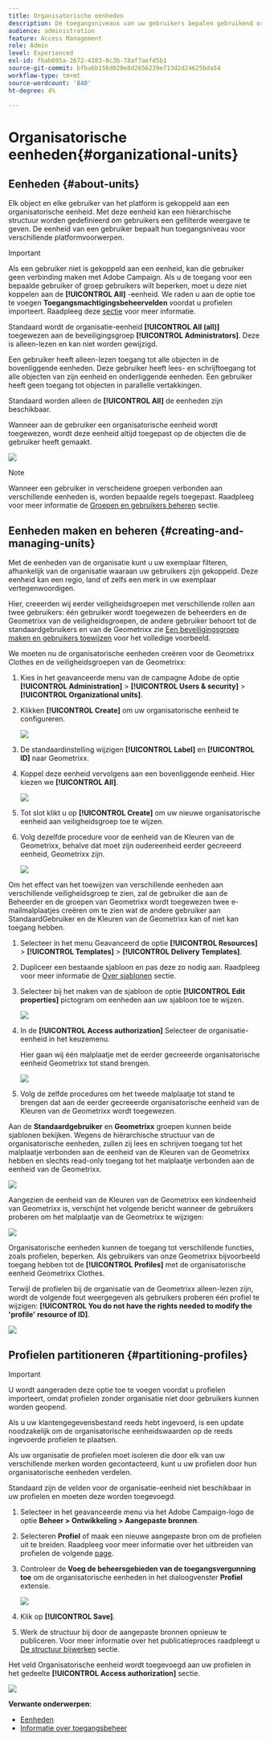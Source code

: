 ```yaml
---
title: Organisatorische eenheden
description: De toegangsniveaus van uw gebruikers bepalen gebruikend organisatorische eenheden
audience: administration
feature: Access Management
role: Admin
level: Experienced
exl-id: fbab695a-2672-4183-8c3b-78af7aefd5b1
source-git-commit: bfba6b156d020e8d2656239e713d2d24625bda54
workflow-type: tm+mt
source-wordcount: '840'
ht-degree: 4%

---
```


# Organisatorische eenheden{#organizational-units}

## Eenheden {#about-units}

Elk object en elke gebruiker van het platform is gekoppeld aan een organisatorische eenheid. Met deze eenheid kan een hiërarchische structuur worden gedefinieerd om gebruikers een gefilterde weergave te geven. De eenheid van een gebruiker bepaalt hun toegangsniveau voor verschillende platformvoorwerpen.

>[!IMPORTANT]
>
>Als een gebruiker niet is gekoppeld aan een eenheid, kan die gebruiker geen verbinding maken met Adobe Campaign. Als u de toegang voor een bepaalde gebruiker of groep gebruikers wilt beperken, moet u deze niet koppelen aan de **[!UICONTROL All]** -eenheid. We raden u aan de optie toe te voegen **Toegangsmachtigingsbeheervelden** voordat u profielen importeert. Raadpleeg deze [sectie](../../administration/using/organizational-units.md#partitioning-profiles) voor meer informatie.
>
>Standaard wordt de organisatie-eenheid **[!UICONTROL All (all)]** toegewezen aan de beveiligingsgroep **[!UICONTROL Administrators]**. Deze is alleen-lezen en kan niet worden gewijzigd.

Een gebruiker heeft alleen-lezen toegang tot alle objecten in de bovenliggende eenheden. Deze gebruiker heeft lees- en schrijftoegang tot alle objecten van zijn eenheid en onderliggende eenheden. Een gebruiker heeft geen toegang tot objecten in parallelle vertakkingen.

Standaard worden alleen de **[!UICONTROL All]** de eenheden zijn beschikbaar.

Wanneer aan de gebruiker een organisatorische eenheid wordt toegewezen, wordt deze eenheid altijd toegepast op de objecten die de gebruiker heeft gemaakt.

![](assets/user_management_2.png)

>[!NOTE]
>
>Wanneer een gebruiker in verscheidene groepen verbonden aan verschillende eenheden is, worden bepaalde regels toegepast. Raadpleeg voor meer informatie de [Groepen en gebruikers beheren](../../administration/using/managing-groups-and-users.md) sectie.

## Eenheden maken en beheren {#creating-and-managing-units}

Met de eenheden van de organisatie kunt u uw exemplaar filteren, afhankelijk van de organisatie waaraan uw gebruikers zijn gekoppeld. Deze eenheid kan een regio, land of zelfs een merk in uw exemplaar vertegenwoordigen.

Hier, creeerden wij eerder veiligheidsgroepen met verschillende rollen aan twee gebruikers: één gebruiker wordt toegewezen de beheerders en de Geometrixx van de veiligheidsgroepen, de andere gebruiker behoort tot de standaardgebruikers en van de Geometrixx zie [Een beveiligingsgroep maken en gebruikers toewijzen](../../administration/using/managing-groups-and-users.md#creating-a-security-group-and-assigning-users) voor het volledige voorbeeld.

We moeten nu de organisatorische eenheden creëren voor de Geometrixx Clothes en de veiligheidsgroepen van de Geometrixx:

1. Kies in het geavanceerde menu van de campagne Adobe de optie **[!UICONTROL Administration]** > **[!UICONTROL Users & security]** > **[!UICONTROL Organizational units]**.
1. Klikken **[!UICONTROL Create]** om uw organisatorische eenheid te configureren.

   ![](assets/manage_units_1.png)

1. De standaardinstelling wijzigen **[!UICONTROL Label]** en **[!UICONTROL ID]** naar Geometrixx.
1. Koppel deze eenheid vervolgens aan een bovenliggende eenheid. Hier kiezen we **[!UICONTROL All]**.

   ![](assets/manage_units_2.png)

1. Tot slot klikt u op **[!UICONTROL Create]** om uw nieuwe organisatorische eenheid aan veiligheidsgroep toe te wijzen.
1. Volg dezelfde procedure voor de eenheid van de Kleuren van de Geometrixx, behalve dat moet zijn oudereenheid eerder gecreeerd eenheid, Geometrixx zijn.

   ![](assets/manage_units_3.png)

Om het effect van het toewijzen van verschillende eenheden aan verschillende veiligheidsgroep te zien, zal de gebruiker die aan de Beheerder en de groepen van Geometrixx wordt toegewezen twee e-mailmalplaatjes creëren om te zien wat de andere gebruiker aan StandaardGebruiker en de Kleuren van de Geometrixx kan of niet kan toegang hebben.

1. Selecteer in het menu Geavanceerd de optie **[!UICONTROL Resources]** > **[!UICONTROL Templates]** > **[!UICONTROL Delivery Templates]**.
1. Dupliceer een bestaande sjabloon en pas deze zo nodig aan. Raadpleeg voor meer informatie de [Over sjablonen](../../start/using/marketing-activity-templates.md) sectie.
1. Selecteer bij het maken van de sjabloon de optie **[!UICONTROL Edit properties]** pictogram om eenheden aan uw sjabloon toe te wijzen.

   ![](assets/manage_units_6.png)

1. In de **[!UICONTROL Access authorization]** Selecteer de organisatie-eenheid in het keuzemenu.

   Hier gaan wij één malplaatje met de eerder gecreeerde organisatorische eenheid Geometrixx tot stand brengen.

   ![](assets/manage_units_5.png)

1. Volg de zelfde procedures om het tweede malplaatje tot stand te brengen dat aan de eerder gecreeerde organisatorische eenheid van de Kleuren van de Geometrixx wordt toegewezen.

Aan de **Standaardgebruiker** en **Geometrixx** groepen kunnen beide sjablonen bekijken. Wegens de hiërarchische structuur van de organisatorische eenheden, zullen zij lees en schrijven toegang tot het malplaatje verbonden aan de eenheid van de Kleuren van de Geometrixx hebben en slechts read-only toegang tot het malplaatje verbonden aan de eenheid van de Geometrixx.

![](assets/manage_units_7.png)

Aangezien de eenheid van de Kleuren van de Geometrixx een kindeenheid van Geometrixx is, verschijnt het volgende bericht wanneer de gebruikers proberen om het malplaatje van de Geometrixx te wijzigen:

![](assets/manage_units_8.png)

Organisatorische eenheden kunnen de toegang tot verschillende functies, zoals profielen, beperken. Als gebruikers van onze Geometrixx bijvoorbeeld toegang hebben tot de **[!UICONTROL Profiles]** met de organisatorische eenheid Geometrixx Clothes.

Terwijl de profielen bij de organisatie van de Geometrixx alleen-lezen zijn, wordt de volgende fout weergegeven als gebruikers proberen één profiel te wijzigen: **[!UICONTROL You do not have the rights needed to modify the 'profile' resource of ID]**.

![](assets/manage_units_10.png)

## Profielen partitioneren {#partitioning-profiles}

>[!IMPORTANT]
>
>U wordt aangeraden deze optie toe te voegen voordat u profielen importeert, omdat profielen zonder organisatie niet door gebruikers kunnen worden geopend.
>
>Als u uw klantengegevensbestand reeds hebt ingevoerd, is een update noodzakelijk om de organisatorische eenheidswaarden op de reeds ingevoerde profielen te plaatsen.

Als uw organisatie de profielen moet isoleren die door elk van uw verschillende merken worden gecontacteerd, kunt u uw profielen door hun organisatorische eenheden verdelen.

Standaard zijn de velden voor de organisatie-eenheid niet beschikbaar in uw profielen en moeten deze worden toegevoegd.

1. Selecteer in het geavanceerde menu via het Adobe Campaign-logo de optie **Beheer > Ontwikkeling > Aangepaste bronnen**.
1. Selecteren **Profiel** of maak een nieuwe aangepaste bron om de profielen uit te breiden. Raadpleeg voor meer informatie over het uitbreiden van profielen de volgende [page](../../developing/using/extending-the-profile-resource-with-a-new-field.md#step-1--extend-the-profile-resource).
1. Controleer de **Voeg de beheersgebieden van de toegangsvergunning toe** om de organisatorische eenheden in het dialoogvenster **Profiel** extensie.

   ![](assets/user_management_9.png)

1. Klik op **[!UICONTROL Save]**.
1. Werk de structuur bij door de aangepaste bronnen opnieuw te publiceren. Voor meer informatie over het publicatieproces raadpleegt u [De structuur bijwerken](../../developing/using/updating-the-database-structure.md) sectie.

Het veld Organisatorische eenheid wordt toegevoegd aan uw profielen in het gedeelte **[!UICONTROL Access authorization]** sectie.

![](assets/user_management_10.png)

**Verwante onderwerpen**:

* [Eenheden](../../administration/using/organizational-units.md#about-units)
* [Informatie over toegangsbeheer](../../administration/using/about-access-management.md)

